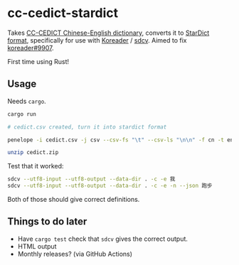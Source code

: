 # cc-cedict-stardict

Takes [CC-CEDICT Chinese-English dictionary](https://www.mdbg.net/chinese/dictionary?page=cc-cedict), converts it to [StarDict format](http://www.huzheng.org/stardict/StarDictFileFormat), specifically for use with [Koreader](https://github.com/koreader/koreader) / [sdcv](https://github.com/Dushistov/sdcv).  Aimed to fix [koreader#9907](https://github.com/koreader/koreader/issues/9907).

First time using Rust!

## Usage

Needs `cargo`.

```sh
cargo run

# cedict.csv created, turn it into stardict format

penelope -i cedict.csv -j csv --csv-fs "\t" --csv-ls "\n\n" -f cn -t en -p stardict -o cedict.zip --merge-definitions --merge-separator "\n" -d --title "CC-CEDICT 汉英词典"

unzip cedict.zip
```

Test that it worked:
```sh
sdcv --utf8-input --utf8-output --data-dir . -c -e 我
sdcv --utf8-input --utf8-output --data-dir . -c -e -n --json 跑步
```

Both of those should give correct definitions.

## Things to do later
- Have `cargo test` check that `sdcv` gives the correct output.
- HTML output
- Monthly releases? (via GitHub Actions)

